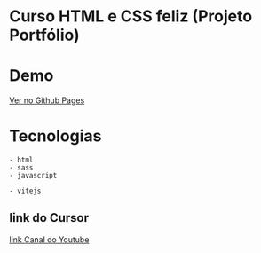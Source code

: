 # Curso HTML e CSS feliz (Projeto Portfólio)

# Demo
[Ver no Github Pages]()

# Tecnologias
    - html
    - sass
    - javascript

    - vitejs

## link do Cursor

[link Canal do Youtube](https://www.youtube.com/watch?v=CZPa3-1BKnY&list=PLirko8T4cEmzrH3jIJi7R7ufeqcpXYaLa&ab_channel=MarcoBruno)

